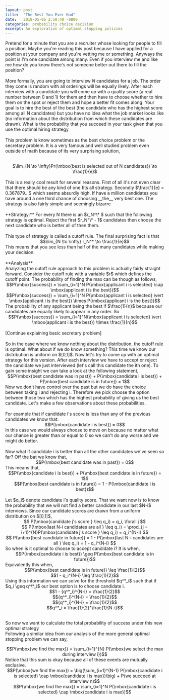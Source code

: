 ```yaml
---
layout: post
title:  "The Best You Ever Had"
date:   2018-05-06 2:50:40 -0800
categories: probability choice decision
excerpt: An exploration of optimal stopping policies
---
```


Pretend for a minute that you are a recruiter whose looking for people to fill a position. Maybe you're reading this post because I have applied for a position at your company and you're vetting me or something. Anyways the point is I'm one candidate among many. Even if you interview me and like me how do you know there's not someone better out there to fill the position? <br><br>
More formally, you are going to interview $N$ candidates for a job. The order they come is random with all orderings will be equally likely. After each interview with a candidate you will come up with a quality score (a real number between 0 and 1) for them and then have to choose whether to hire them on the spot or reject them and hope a better fit comes along. Your goal is to hire the best of the best (the candidate who has the highest score among all N candidates) but you have no idea what the job market looks like (no information about the distribution from which these candidates are drawn). What is the probability that you succeed in your task given that you use the optimal hiring strategy <br><br>
This problem is know sometimes as the best choice problem or the secretary problem. It is a very famous and well studied problem even outside of math because of its very surprising solution, <br><br>
<div style="text-align:center;"> $\lim_{N \to \infty}Pr(\mbox{best is selected out of N candidates}) \to \frac{1}{e}$ </div><br>
This is a really cool result for several reasons. First of all it's not even clear that there should be any kind of one fits all strategy. Secondly $\frac{1}{e} = 0.367879...$ which seems absurdly high. If have a million candidates you have around a one third chance of choosing __the__ very best one. The strategy is also fairly simple and seemingly bizarre<br><br>
**Strategy:** For every N there is an $r_N^\* $ such that the following strategy is optimal. Reject the first $r_N^\* - 1$ candidates then choose the next candidate who is better all of then them. <br><br>
This type of strategy is called a cutoff rule. The final surprising fact is that <br>
<div style="text-align:center;"> $$\lim_{N \to \infty} r_N^* \to \frac{1}{e}$$ </div>
This means that you see less than half of the many candidates while making your decision. <br><br>
**Analysis**<br>
Analyzing the cutoff rule approach to this problem is actually fairly straight forward. Consider the cutoff rule with a variable $r$ which defines the cutoff point. The probability of finding the max can be though as follows, <br>
<div style="text-align:center;"> $$P(\mbox{success}) = \sum_{i=1}^N P(\mbox{applicant i is selected} \cap \mbox{applicant i is the best})$$ </div>
<div style="text-align:center;"> $$P(\mbox{success}) = \sum_{i=1}^N P(\mbox{applicant i is selected} \vert \mbox{applicant i is the best}) \times P(\mbox{applicant i is the best})$$ </div>
The probability of any applicant being the best if $\frac{1}{n}$ because our candidates are equally likely to appear in any order. So
<div style="text-align:center;"> $$P(\mbox{success}) = \sum_{i=1}^N(\mbox{applicant i is selected} \vert \mbox{applicant i is the best}) \times \frac{1}{n}$$ </div> <br>
[Continue explaining basic secretary problem]
<br><br>
So in the case where we know nothing about the distribution, the cutoff rule is optimal. What about if we do know something? This time we know our distribution is uniform on $[0,1]$. Now let's try to come up with an optimal strategy for this version. After each interview we have to accept or reject the candidate we just interviewed (let's call this candidate the ith one). To gain some insight we can take a look at the following statement, <br>
<div style="text-align:center;">$$P(\mbox{best candidate was in past}) + P(\mbox{candidate i is best}) + P(\mbox{best candidate is in future}) = 1$$</div>
Now we don't have control over the past but we do have the choice between taking i and rejecting i. Therefore we pick choose the option between those two which has the highest probability of giving us the best candidate. Let's make a few observations about these probabilities. <br><br>
For example that if candidate i's score is less than any of the previous candidates we know that:
<div style="text-align:center;">$$P(\mbox{candidate i is best}) = 0$$</div>
In this case we would always choose to move on because no matter what our chance is greater than or equal to 0 so we can't do any worse and we might do better. <br><br>
Now what if candidate i is better than all the other candidates we've seen so far? Off the bat we know that, <br>
<div style="text-align:center;">$$P(\mbox{best candidate was in past}) = 0$$</div>
This means that,
<div style="text-align:center;">$$P(\mbox{candidate i is best}) + P(\mbox{best candidate is in future}) = 1$$</div>
<div style="text-align:center;">$$P(\mbox{best candidate is in future}) = 1 - P(\mbox{candidate i is best})$$</div><br>
Let $q_i$ denote candidate i's quality score. That we want now is to know the probability that we will not find a better candidate in our last $N-i$ interviews. Since our candidate scores are drawn from a uniform distribution on $[0,1]$,<br>
<div style="text-align:center;">$$ P(\mbox{candidate j's score } \leq q_i) = q_i, \forall j $$ </div>
<div style="text-align:center;">$$ P(\mbox{last N-i candidates are all } \leq q_i) = \prod_{j = i+1}^{N}P(\mbox{candidate j's score } \leq q_i) = q_i^{N-i} $$ </div>
<div style="text-align:center;">$$ P(\mbox{best candidate in future}) = 1 - P(\mbox{last N-i candidates are all } \leq q_i) = 1 - q_i^{N-i} $$ </div>
So when is it optimal to choose to accept candidate i? It is when,
<div style="text-align:center;">$$P(\mbox{candidate i is best}) \geq P(\mbox{best candidate is in future})$$</div>
Equivalently this when,
<div style="text-align:center;">$$P(\mbox{best candidate is in future}) \leq \frac{1}{2}$$</div>
<div style="text-align:center;">$$1 - q_i^{N-i} \leq \frac{1}{2}$$</div>
Using this information we can solve for the threshold $q^*_i$ such that if $q_i \geq q^\*_i$ our best option is to choose candidate i.
<div style="text-align:center;">$$1 - {q^*_i}^{N-i} = \frac{1}{2}$$</div>
<div style="text-align:center;">$${q^*_i}^{N-i} = \frac{1}{2}$$</div>
<div style="text-align:center;">$${q^*_i}^{N-i} = \frac{1}{2}$$</div>
<div style="text-align:center;">$$q^*_i = \frac{1}{2}^\frac{1}{N-i}$$</div><br>

So now we want to calculate the total probability of success under this new optimal strategy <br>
Following a similar idea from our analysis of the more general optimal stopping problem we can say, <br>
<div style="text-align:center;"> $$P(\mbox{we find the max}) = \sum_{i=1}^{N} P(\mbox{we select the max during interview i})$$ </div>
Notice that this sum is okay because all of these events are mutually exclusive. <br>
<div style="text-align:center;"> $$P(\mbox{we find the max}) = \big(\sum_{i=1}^{N-1} P(\mbox{candidate i is selected} \cap \mbox{candidate i is max})\big) + P(we succeed at interview n)$$ </div>
<div style="text-align:center;"> $$P(\mbox{we find the max}) = \sum_{i=1}^N P(\mbox{candidate i is selected} \cap \mbox{candidate i is max})$$ </div>


<br><br><br>





